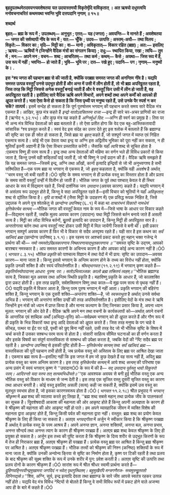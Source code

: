 **बृहदुपलब्धमेतदवयन्त्यवशेषतया** **यत उदयास्तमयौ विकृतेर्मृदि वाविकृतात् ।** **अत ऋषयो दधुस्त्वयि मनोवचनाचरितं** **कथमयथा भवन्ति भुवि दत्तपदानि नृणाम् ॥ १५॥** 

**शब्दार्थ** 

**बृहत्—** **ब्रह्म के रूप में** **; उपलब्धम्—** **अनुभूत** **; एतत्—** **यह (जगत)** **; अवयन्ति—** **वे मानते हैं** **; अवशेषतया—** **जगत की** **सर्वव्यापी नींव के रूप में** **; यत:—** **चूँकि** **; उदय—** **उत्पत्ति** **; अस्तम्-अयौ—** **तथा विलय** **; विकृते:—** **विकार का** **; मृदि—** **मिट्टी का** **;** **वा—** **मानो** **; अविकृतात्—** **विकार रहित (ब्रह्म)** **; अत:—** **इसलिए** **; ऋषय:—** **ऋषियों ने (जिन्होंने वैदिक मंत्रों का संगलन** **किया)** **; दधु:—** **स्थापित किया, रखा** **; त्वयि—** **तुम में** **; मन:—** **अपने मन** **; वचन—** **शब्द** **; आचरितम्—** **तथा कर्म** **; कथम्—** **कैसे** **;** **अयथा—** **जिस रूप में हैं, उस रूप में नहीं** **; भवन्ति—** **हो जाते हैं** **; भुवि—** **भूमि पर** **; दत्त—** **रखे हुए** **; पदानि—** **पग** **; नृणाम्—** **मनुष्यों के।** **.** 

**इस ²श्य जगत की पहचान ब्रह्म से की जाती है, क्योंकि परब्रह्म समस्त जगत की अनन्तिम** **नींव है। यद्यपि समस्त उत्पन्न वस्तुएँ उनसे उद्भूत होती हैं और अन्त में उसी में लीन होती हैं, तो** **भी ब्रह्म अपरिवॢतत रहता है, जिस तरह कि मिट्टी जिससे अनेक वस्तुएँ बनाई जाती हैं और वे** **वस्तुएँ फिर उसी में लीन हो जाती हैं, वह अपरिवॢतत रहती है। इसीलिए सारे वैदिक ऋषि अपने** **विचारों, अपने शब्दों तथा अपने कर्मों को आपको ही अॢपत करते हैं। भला ऐसा कैसे हो** **सकता है कि जिस पृथ्वी पर मनुष्य रहते हैं, उसे उनके पैर स्पर्श न कर सकें?** **तात्पर्य :** इसमें सन्देह हो सकता है कि पूर्ण पुरुषोत्तम भगवान् की पहचान करते समय सारे वैदिक मंत्र एकमत हैं। आखिर, कुछ मंत्र कहते हैं *इन्द्रो यातोऽवसितस्य राजा* —इन्द्र ही सारे चर-अचर प्राणियों का राजा है (ऋग्वेद १.३२.१५)। और कुछ मंत्र यह कहते हैं *अग्निर्मूर्धा दिव:* —अग्नि ही स्वर्ग का प्रमुख है। तिस पर भी अन्य मंत्र विभिन्न देवताओं को ब्रह्म बतलाते हैं। तो ऐसा प्रतीत होगा कि वेद एक बहु-आस्तिकतावादी सांसारिक ²श्य प्रस्तुत करते हैं। स्वयं वेद इस संदेह का उत्तर देते हुए इस श्लोक में बतलाते हैं कि ब्रह्माण्ड की सृष्टि का एक ही स्रोत हो सकता है, जिसे ब्रह्म या *बृहत्* कहते हैं, जो सश्पूर्ण जगत में व्याप्त एवं निहित एकमात्र सत्य है। कोई भी एक देवता यथा इन्द्र या अग्नि इस अद्वितीय भूमिका को पूरा नहीं कर सकता, न ही श्रुतियाँ इतनी अज्ञानी हैं कि ऐसा विचार प्रस्तावित करेंगी। जैसाकि यहाँ *त्वयि* शब्द से सूचित होता है :एकमात्र विष्णु ही परम सत्य हैं। इन्द्र तथा अन्य देवताओं की महिमा का वर्णन भले ही विविध प्रकारों से किया जाता है, किन्तु उनमें वही शकि्तयाँ पाई जाती हैं, जो श्री विष्णु ने उन्हें प्रदान की हैं। वैदिक ऋषि समझते हैं कि यह समस्त जगत—जिसमें इन्द्र, अग्नि तथा आँखों, कानों इत्यादि इन्द्रियों से जो भी अनुभवगश्य है सभी सश्मिलित हैं—एक परम ब्रह्म या भगवान् से एकरूप है, जो *बृहत्* कहलाता है, क्योंकि वही *अवशेष* है अर्थात् ''चरम वस्तु जो बची रहती है।ÓÓ सृष्टि के समय भगवान् से ही प्रत्येक वस्तु का विस्तार होता है और प्रलय के समय सारी वस्तुएँ उन्हीं में विलीन हो जाती हैं। भौतिक जगत के पूर्व तथा पश्चात् केवल वे ही स्थिर आधार के रूप में विद्यमान रहते हैं, जिन्हें दार्शनिक जन *उपादान* (अवयव कारण) कहते हैं। यद्यपि भगवान् में से असंलय रूप उद्भूत होते हैं, किन्तु वे सदा अपरिवॢतत रहते हैं—इसी विचार को श्रुतियों ने यहाँ *अविकृतात्* शब्द से द्योतित किया है। *मृदि वा* शब्दों में (जैसा मिट्टी के उदाहरण में) एक प्रसिद्ध रूपक निहित है, जिसे उद्दालक ने अपने पुत्र श्वेतकेतु से *छान्दोग्य उपनिषद्* (६..१) में कहा था *वाचारंभनं विकारो नामधेयं मृत्तिकेत्येव* *सत्यम्* —भौतिक जगत की वस्तुएँ केवल नाम के रूप में—जिसे भाषा के आधार पर विकार कहते हैं—विद्यमान रहती हैं, जबकि मुलय अवयव कारण (उपादान) यथा मिट्टी जिससे बर्तन बनाये जाते हैं असली सत्य है। मिट्टी का लोंदा विभिन्न बर्तनों, मूॢतयों इत्यादि का उपादान है, किन्तु मिट्टी ही अपरिवॢतत सार है। अन्ततोगत्वा बर्तन तथा अन्य वस्तुएँ नष्ट होकर उसी मिट्टी में मिल जायेंगी जिससे वे बनी थीं। इसी प्रकार भगवान् सश्पूर्ण अवयव कारण हैं फिर भी वे विकार से सदैव अस्पृश्य रहते हैं। यही सार है इस कथन का *सर्वं खल्विदं ब्रह्म* (छान्दोग्य उपनिषद् ३.१.१)।  इस रहस्य पर आश्चर्य प्रकट करते हुए महान् भक्त गजेन्द्र ने प्रार्थना की थी— *नमो नमस्तेऽखिलकारणाय* *निष्कारणायाद्भुतकारणाय ॥* ''समस्त सृष्टि के उद्गम, आपको बारश्बार नमस्कार है। आप समस्त कारणों के अचिन्त्य कारण हैं और आपका कोई अन्य कारण नहीं है।ÓÓ ( *भागवत* ८.३.१५) *भौतिक प्रकृति* को पाश्चात्य विज्ञान में तथा वेदों में भी प्राय: सृष्टि का उपादान—अवयव कारण— माना जाता है। किन्तु इससे भगवान् के अन्तिम कारण होने के तथ्य का विरोध नहीं होता, क्योंकि प्रकृति उनकी शक्ति है और स्वयं परिवर्तनशील है। *श्रीमद्भागवत* (११.२.१९) में भगवान् कृष्ण कहते हैं— *प्रकृतिर्यस्योपादानम् आधार: पुरुष: पर:।* *सतोऽभिव्यञ्जक: कालो ब्रह्म तत्त्रितयं त्वहम्॥* ''भौतिक ब्रह्माण्ड सत्य है, जिसका मूल अवयव तथा अन्तिम स्थिति प्रकृति है। महाविष्णु प्रकृति के आधार हैं, जो कालशक्ति द्वारा प्रकट होती है। इस तरह प्रकृति, सर्वशक्तिमान विष्णु तथा काल—ये मुझ परम सत्य से पृथक् नहीं हैं।ÓÓ यद्यपि प्रकृति में विकार आता है, किन्तु परम पुरुष भगवान् में नहीं आता। प्रकृति भगवान् की बहिरंगा शक्ति है, किन्तु भगवान् के एक दूसरी शक्ति—अन्तरंगा शक्ति—है, जो *स्वरूपभूता* है अर्थात् उनसे सर्वथा अभिन्न है। भगवान् की अन्तरंगा शक्ति उन्हीं की तरह अपरिवर्तनशील है। इसीलिए वेदों के मंत्र तथा वे ऋषि जिन्होंने इन मंत्रों को ध्यान में प्राप्त किया है और मानव कल्याण के लिए जिनका प्रसार किया है, अपना ध्यान मूलत: भगवान् की ओर देते हैं। वैदिक ऋषि अपने मन तथा वचनों के कार्यकलापों को—अर्थात् अपने वचनों के आन्तरिक एवं शाब्दिक अर्थों (अभिद्या-वृत्ति) को—सर्वप्रथम भगवान् को ही अॢपत करते हैं और गौण रूप में ही प्रकृति के भिन्न विकारों यथा इन्द्र आदि देवताओं को अॢपत करते हैं। जिस तरह मनुष्य के पग चाहे वे कीचड़, पत्थर या ईंट पर पड़ें, पृथ्वी को छुए बिना नहीं रहते, उसी तरह वेद जो भी भौतिक सृष्टि के विषय में चर्चा करते हैं उसका सश्बन्ध परम सत्य से होता है। संसारी साहित्य सीमित घटनाओं का ही वर्णन करता है और इसके विषयों का संपूर्ण वास्तविकता से सश्बन्ध की उपेक्षा करता है, जबकि वेदों की ²ष्टि सदैव ब्रह्म पर रहती है। *छान्दोग्य उपनिषद्* से इसकी पुष्टि होती है— *मृत्तिकेत्येव सत्यम्* तथा *सर्वं खल्विदं ब्रह्म* —वास्तविकता की पूरी पहचान तभी होती है, जब प्रत्येक वस्तु को अस्तित्व के लिए ब्रह्म पर आश्रित देखा जाता है। एकमात्र ब्रह्म सत्य है—इसलिए नहीं कि इस जगत में हम जो कुछ देखते हैं वह सत्य नहीं हैं, अपितु ब्रह्म प्रत्येक वस्तु का चरम अन्तिम कारण है। इस तरह *मृत्तिकेत्येव सत्यम्* में आये शब्द *सत्यम्* की परिभाषा एक अन्य प्रसंग में स्वयं भगवान् कृष्ण ने ''उपादानÓÓ के रूप में की है— *यद् उपादाय पूर्वस्तु भावो विकुरुते परम्।* *आदिरन्तो यदा यस्य तत् सत्यमभिधीयते॥* ''एक आवश्यक अवयव से बनी हुई भौतिक वस्तु एक अन्य भौतिक वस्तु को विकार के माध्यम से जन्म देती है। इस तरह एक सृजित वस्तु दूसरी सृजित वस्तु का कारण तथा आधार बनती है। कोई वस्तु इसलिए असली (सत्य) कही जा सकती है, क्योंकि इसमें उस वस्तु का मूलभूत स्वभाव होता है, जो इसका कारणस्वरूप होता है।ÓÓ ( *भागवत* ११.२.१८) श्रील प्रभुपाद ने *भगवान् श्रीकृष्ण* में *ब्रह्म* शब्द की व्यालया करते हुए लिखा है, ''ब्रह्म शब्द सबसे महान् तथा प्रत्येक जीव के पालनकर्ता का सूचक है। निॢवशेषवादी आकाश की महानता की ओर आकृष्ट होते हैं किन्तु अपनी अल्पज्ञता के कारण ही वे श्रीकृष्ण की महानता की ओर आकृष्ट नहीं हो पाते। हम अपने व्यावहारिक जीवन में व्यक्ति विशेष की महानता द्वारा आकृष्ट होते हैं, किन्तु किसी पर्वत की महानता द्वारा नहीं। वस्तुत: ब्रह्म शब्द का प्रयोग केवल श्रीकृष्ण के लिए ही किया जा सकता है। अतएव *भगवद्गीता* में अर्जुन ने स्वीकार किया है कि श्रीकृष्ण परब्रह्म हैं अर्थात् वे प्रत्येक वस्तु के परम आश्रय हैं। अपने अनन्त ज्ञान, अनन्त शक्तियों, अनन्त बल, अनन्त प्रभाव, अनन्त सौन्दर्य तथा अनन्त त्याग के कारण ही श्रीकृष्ण परब्रह्म हैं। अतएव ब्रह्म शब्द केवल श्रीकृष्ण के लिए ही प्रयुक्त हो सकता है। अर्जुन इस तथ्य की पुष्टि करता है कि श्रीकृष्ण के दिव्य शरीर से उद्भूत किरणों के रूप में तेज ही निराकार ब्रह्म है, अतएव श्रीकृष्ण ही परब्रह्म हैं। प्रत्येक वस्तु ब्रह्म पर आश्रित है किन्तु ब्रह्म श्रीकृष्ण पर आश्रित है। अतएव श्रीकृष्ण परब्रह्म हैं। भौतिक तत्त्वों को श्रीकृष्ण की निश्न (कनिष्ठ) शक्तियों के रूप में माना जाता है, क्योंकि उनकी अन्योन्य कि्रया से सृष्टि का निर्माण होता है, कृष्ण पर टिकी रहती है तथा प्रलय के बाद श्रीकृष्ण की सूक्ष्म शक्ति के रूप में उनके शरीर में पुन: प्रवेश करती है। अतएव सृष्टि की उत्पत्ति तथा प्रलय दोनों के कारण श्रीकृष्ण हैं।ÓÓ सारांश रूप में श्रील श्रीधर स्वामी प्रार्थना करते हैं— *द्रुहिणवहि्नरवीन्द्रमुखामरा* *जगदिदं न भवेत् पृथगुत्थितम्।* *बहुमुखैरपि मन्त्रगणैरज-* *स्त्वमुरुमूॢतरतो विनिगद्यसे॥* ''शिव, अग्नि, सूर्य, इन्द्र इत्यादि देवता तथा ब्रह्माण्ड के सारे जीव आपसे स्वतंत्र रहकर उत्पन्न नहीं होते। यद्यपि वेद मंत्र विविध ²ष्टियों से बोलते हैं किन्तु वे सभी विविध रूपों में प्रकट होने वाले अजन्मा आप ही के बारे में कहते हैं।ÓÓ  